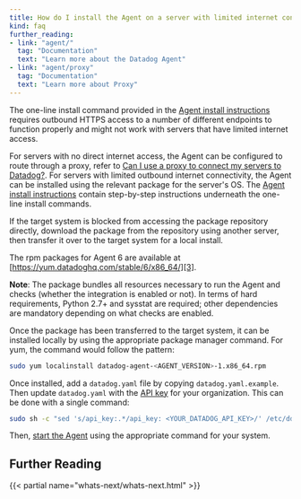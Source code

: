 ```yaml
---
title: How do I install the Agent on a server with limited internet connectivity?
kind: faq
further_reading:
- link: "agent/"
  tag: "Documentation"
  text: "Learn more about the Datadog Agent"
- link: "agent/proxy"
  tag: "Documentation"
  text: "Learn more about Proxy"
---
```


The one-line install command provided in the [Agent install instructions][1] requires outbound HTTPS access to a number of different endpoints to function properly and might not work with servers that have limited internet access.

For servers with no direct internet access, the Agent can be configured to route through a proxy, refer to [Can I use a proxy to connect my servers to Datadog?][2]. For servers with limited outbound internet connectivity, the Agent can be installed using the relevant package for the server's OS. The [Agent install instructions][1] contain step-by-step instructions underneath the one-line install commands.

If the target system is blocked from accessing the package repository directly, download the package from the repository using another server, then transfer it over to the target system for a local install.

The rpm packages for Agent 6 are available at [https://yum.datadoghq.com/stable/6/x86_64/][3]. 

**Note**: The package bundles all resources necessary to run the Agent and checks (whether the integration is enabled or not). In terms of hard requirements, Python 2.7+ and sysstat are required; other dependencies are mandatory depending on what checks are enabled.

Once the package has been transferred to the target system, it can be installed locally by using the appropriate package manager command. For yum, the command would follow the pattern:  

```bash
sudo yum localinstall datadog-agent-<AGENT_VERSION>-1.x86_64.rpm
```

Once installed, add a `datadog.yaml` file by copying `datadog.yaml.example`. Then update `datadog.yaml` with the [API key][4] for your organization. This can be done with a single command:

```bash
sudo sh -c "sed 's/api_key:.*/api_key: <YOUR_DATADOG_API_KEY>/' /etc/dd-agent/datadog.yaml.example > /etc/dd-agent/datadog.yaml"
```

Then, [start the Agent][5] using the appropriate command for your system.

## Further Reading

{{< partial name="whats-next/whats-next.html" >}}

[1]: https://app.datadoghq.com/account/settings#agent
[2]: /account_management/faq/can-i-use-a-proxy-to-connect-my-servers-to-datadog
[3]: https://yum.datadoghq.com/stable/6/x86_64
[4]: https://app.datadoghq.com/account/settings#api
[5]: /agent/guide/agent-commands/#start-the-agent

